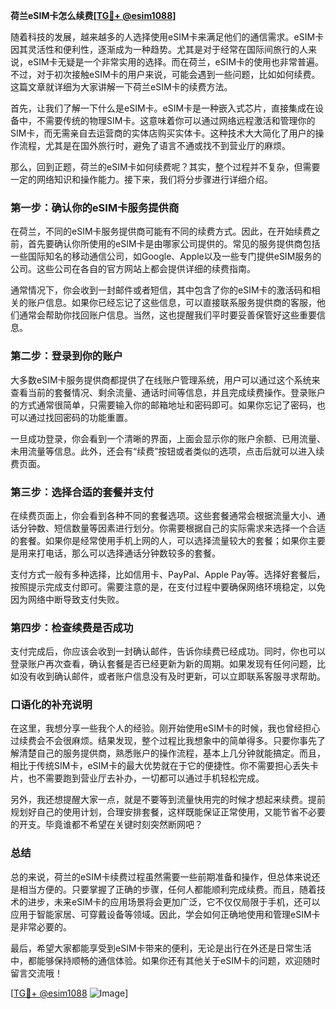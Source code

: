 **荷兰eSIM卡怎么续费[[TG💪+ @esim1088](https://t.me/s/esim1088)]**

随着科技的发展，越来越多的人选择使用eSIM卡来满足他们的通信需求。eSIM卡因其灵活性和便利性，逐渐成为一种趋势。尤其是对于经常在国际间旅行的人来说，eSIM卡无疑是一个非常实用的选择。而在荷兰，eSIM卡的使用也非常普遍。不过，对于初次接触eSIM卡的用户来说，可能会遇到一些问题，比如如何续费。这篇文章就详细为大家讲解一下荷兰eSIM卡的续费方法。

首先，让我们了解一下什么是eSIM卡。eSIM卡是一种嵌入式芯片，直接集成在设备中，不需要传统的物理SIM卡。这意味着你可以通过网络远程激活和管理你的SIM卡，而无需亲自去运营商的实体店购买实体卡。这种技术大大简化了用户的操作流程，尤其是在国外旅行时，避免了语言不通或找不到营业厅的麻烦。

那么，回到正题，荷兰的eSIM卡如何续费呢？其实，整个过程并不复杂，但需要一定的网络知识和操作能力。接下来，我们将分步骤进行详细介绍。

### 第一步：确认你的eSIM卡服务提供商

在荷兰，不同的eSIM卡服务提供商可能有不同的续费方式。因此，在开始续费之前，首先要确认你所使用的eSIM卡是由哪家公司提供的。常见的服务提供商包括一些国际知名的移动通信公司，如Google、Apple以及一些专门提供eSIM服务的公司。这些公司在各自的官方网站上都会提供详细的续费指南。

通常情况下，你会收到一封邮件或者短信，其中包含了你的eSIM卡的激活码和相关的账户信息。如果你已经忘记了这些信息，可以直接联系服务提供商的客服，他们通常会帮助你找回账户信息。当然，这也提醒我们平时要妥善保管好这些重要信息。

### 第二步：登录到你的账户

大多数eSIM卡服务提供商都提供了在线账户管理系统，用户可以通过这个系统来查看当前的套餐情况、剩余流量、通话时间等信息，并且完成续费操作。登录账户的方式通常很简单，只需要输入你的邮箱地址和密码即可。如果你忘记了密码，也可以通过找回密码的功能重置。

一旦成功登录，你会看到一个清晰的界面，上面会显示你的账户余额、已用流量、未用流量等信息。此外，还会有“续费”按钮或者类似的选项，点击后就可以进入续费页面。

### 第三步：选择合适的套餐并支付

在续费页面上，你会看到各种不同的套餐选项。这些套餐通常会根据流量大小、通话分钟数、短信数量等因素进行划分。你需要根据自己的实际需求来选择一个合适的套餐。如果你是经常使用手机上网的人，可以选择流量较大的套餐；如果你主要是用来打电话，那么可以选择通话分钟数较多的套餐。

支付方式一般有多种选择，比如信用卡、PayPal、Apple Pay等。选择好套餐后，按照提示完成支付即可。需要注意的是，在支付过程中要确保网络环境稳定，以免因为网络中断导致支付失败。

### 第四步：检查续费是否成功

支付完成后，你应该会收到一封确认邮件，告诉你续费已经成功。同时，你也可以登录账户再次查看，确认套餐是否已经更新为新的周期。如果发现有任何问题，比如没有收到确认邮件，或者账户信息没有及时更新，可以立即联系客服寻求帮助。

### 口语化的补充说明

在这里，我想分享一些我个人的经验。刚开始使用eSIM卡的时候，我也曾经担心过续费会不会很麻烦。结果发现，整个过程比我想象中的简单得多。只要你事先了解清楚自己的服务提供商，熟悉账户的操作流程，基本上几分钟就能搞定。而且，相比于传统SIM卡，eSIM卡的最大优势就在于它的便捷性。你不需要担心丢失卡片，也不需要跑到营业厅去补办，一切都可以通过手机轻松完成。

另外，我还想提醒大家一点，就是不要等到流量快用完的时候才想起来续费。提前规划好自己的使用计划，合理安排套餐，这样既能保证正常使用，又能节省不必要的开支。毕竟谁都不希望在关键时刻突然断网吧？

### 总结

总的来说，荷兰的eSIM卡续费过程虽然需要一些前期准备和操作，但总体来说还是相当方便的。只要掌握了正确的步骤，任何人都能顺利完成续费。而且，随着技术的进步，未来eSIM卡的应用场景将会更加广泛，它不仅仅局限于手机，还可以应用于智能家居、可穿戴设备等领域。因此，学会如何正确地使用和管理eSIM卡是非常必要的。

最后，希望大家都能享受到eSIM卡带来的便利，无论是出行在外还是日常生活中，都能够保持顺畅的通信体验。如果你还有其他关于eSIM卡的问题，欢迎随时留言交流哦！

[[TG💪+ @esim1088](https://t.me/s/esim1088) ![Image](https://i.postimg.cc/4NQfJmqS/Snipaste-2025-05-13-00-14-12.png)]
